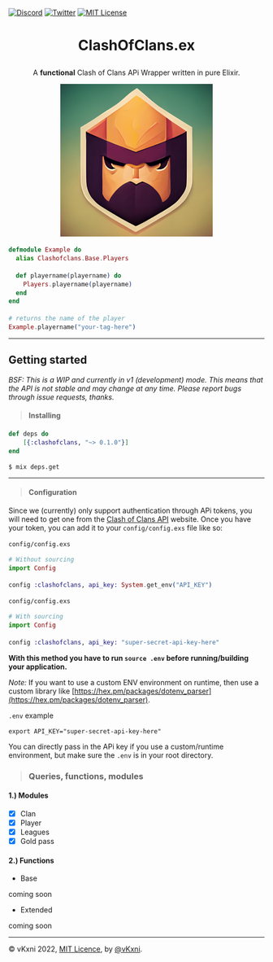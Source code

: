 [![Discord](https://img.shields.io/discord/823720615965622323.svg?style=for-the-badge)](https://discord.gg/UDNcTrBagN)
[![Twitter](https://img.shields.io/badge/Twitter-1DA1F2?style=for-the-badge&logo=twitter&logoColor=white)](https://twitter.com/vkxni)
[![MIT License](https://img.shields.io/badge/license-MIT-blue.svg?style=for-the-badge)](https://github.com/alelievr/Mixture/blob/master/LICENSE)

# <p align="center">ClashOfClans.ex

<p align="center">A <strong>functional</strong> Clash of Clans APi Wrapper written in pure Elixir.</p>

<p align="center">
<img src="coc.ex_logo.png"  alt="clashofclans.ex" width="300" height="300"/></a>
<p>

```elixir
defmodule Example do
  alias Clashofclans.Base.Players

  def playername(playername) do
    Players.playername(playername)
  end
end

# returns the name of the player
Example.playername("your-tag-here") 
```

---

## Getting started
*BSF: This is a WIP and currently in v1 (development) mode. This means that the API is not stable and may change at any time. Please report bugs through issue requests, thanks.*
> #### Installing
    
```elixir
def deps do
    [{:clashofclans, "~> 0.1.0"}]
end
```

```
$ mix deps.get
```

--- 

> #### Configuration
Since we (currently) only support authentication through APi tokens, you will need to get one from the [Clash of Clans API](https://developer.clashofclans.com/#/account) website. Once you have your token, you can add it to your `config/config.exs` file like so:

`config/config.exs`
```elixir
# Without sourcing
import Config

config :clashofclans, api_key: System.get_env("API_KEY")
``` 

`config/config.exs`
```elixir
# With sourcing
import Config

config :clashofclans, api_key: "super-secret-api-key-here"
``` 
**With this method you have to run `source .env` before running/building your application.**

*Note:* If you want to use a custom ENV environment on runtime, then use a custom library like [https://hex.pm/packages/dotenv_parser](https://hex.pm/packages/dotenv_parser).

`.env` example
```
export API_KEY="super-secret-api-key-here"
```
You can directly pass in the APi key if you use a custom/runtime environment, but
make  sure the `.env` is in your root directory.

> ### Queries, functions, modules

#### 1.) Modules
- [x] Clan
- [x] Player
- [x] Leagues 
- [x] Gold pass

#### 2.) Functions

- Base 

coming soon

- Extended

coming soon

---

© vKxni 2022, [MIT Licence](/LICENSE), by [@vKxni](https://github.com/vKxni).